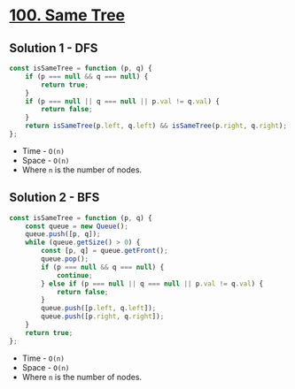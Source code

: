 # [100. Same Tree](https://leetcode.com/problems/same-tree/)

## Solution 1 - DFS

```js
const isSameTree = function (p, q) {
    if (p === null && q === null) {
        return true;
    }
    if (p === null || q === null || p.val != q.val) {
        return false;
    }
    return isSameTree(p.left, q.left) && isSameTree(p.right, q.right);
};
```

-   Time - `O(n)`
-   Space - `O(n)`
-   Where `n` is the number of nodes.

## Solution 2 - BFS

```js
const isSameTree = function (p, q) {
    const queue = new Queue();
    queue.push([p, q]);
    while (queue.getSize() > 0) {
        const [p, q] = queue.getFront();
        queue.pop();
        if (p === null && q === null) {
            continue;
        } else if (p === null || q === null || p.val != q.val) {
            return false;
        }
        queue.push([p.left, q.left]);
        queue.push([p.right, q.right]);
    }
    return true;
};
```

-   Time - `O(n)`
-   Space - `O(n)`
-   Where `n` is the number of nodes.
